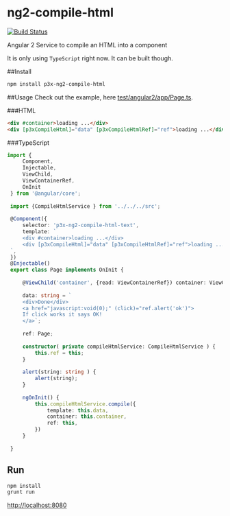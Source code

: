 # ng2-compile-html

[![Build Status](https://travis-ci.org/patrikx3/ng2-compile-html.svg?branch=master)](https://travis-ci.org/patrikx3/ng2-compile-html)

Angular 2 Service to compile an HTML into a component

It is only using ```TypeScript``` right now. It can be built though.

##Install
```bash
npm install p3x-ng2-compile-html
```

##Usage
Check out the example, here [test/angular2/app/Page.ts](test/angular2/app/Page.ts).

###HTML

```html
<div #container>loading ...</div>
<div [p3xCompileHtml]="data" [p3xCompileHtmlRef]="ref">loading ...</div>
```

###TypeScript

```typescript
import {
     Component,
     Injectable,
     ViewChild,
     ViewContainerRef,
     OnInit
 } from '@angular/core';
 
 import {CompileHtmlService } from '../../../src';
 
 @Component({
     selector: 'p3x-ng2-compile-html-text',
     template: `
     <div #container>loading ...</div>
     <div [p3xCompileHtml]="data" [p3xCompileHtmlRef]="ref">loading ...</div>
 `,
 })
 @Injectable()
 export class Page implements OnInit {
 
     @ViewChild('container', {read: ViewContainerRef}) container: ViewContainerRef;
 
     data: string = `
     <div>Done</div>
     <a href="javascript:void(0);" (click)="ref.alert('ok')">
     If click works it says OK!
     </a>`;
 
     ref: Page;
 
     constructor( private compileHtmlService: CompileHtmlService ) {
         this.ref = this;
     }
 
     alert(string: string ) {
         alert(string);
     }
 
     ngOnInit() {
         this.compileHtmlService.compile({
             template: this.data,
             container: this.container,
             ref: this,
         })
     }
 
 }
```

## Run
```bash
npm install
grunt run
```

[http://localhost:8080](http://localhost:8080)